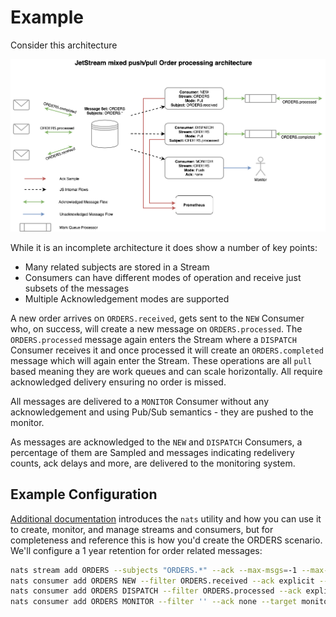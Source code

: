 # Example

Consider this architecture

![Orders](<../../.gitbook/assets/streams-and-consumers-75p (1).png>)

While it is an incomplete architecture it does show a number of key points:

* Many related subjects are stored in a Stream
* Consumers can have different modes of operation and receive just subsets of the messages
* Multiple Acknowledgement modes are supported

A new order arrives on `ORDERS.received`, gets sent to the `NEW` Consumer who, on success, will create a new message on `ORDERS.processed`. The `ORDERS.processed` message again enters the Stream where a `DISPATCH` Consumer receives it and once processed it will create an `ORDERS.completed` message which will again enter the Stream. These operations are all `pull` based meaning they are work queues and can scale horizontally. All require acknowledged delivery ensuring no order is missed.

All messages are delivered to a `MONITOR` Consumer without any acknowledgement and using Pub/Sub semantics - they are pushed to the monitor.

As messages are acknowledged to the `NEW` and `DISPATCH` Consumers, a percentage of them are Sampled and messages indicating redelivery counts, ack delays and more, are delivered to the monitoring system.

## Example Configuration

[Additional documentation](/running-a-nats-service/configuration/clustering/jetstream_clustering/administration.md) introduces the `nats` utility and how you can use it to create, monitor, and manage streams and consumers, but for completeness and reference this is how you'd create the ORDERS scenario. We'll configure a 1 year retention for order related messages:

```bash
nats stream add ORDERS --subjects "ORDERS.*" --ack --max-msgs=-1 --max-bytes=-1 --max-age=1y --storage file --retention limits --max-msg-size=-1 --discard=old
nats consumer add ORDERS NEW --filter ORDERS.received --ack explicit --pull --deliver all --max-deliver=-1 --sample 100
nats consumer add ORDERS DISPATCH --filter ORDERS.processed --ack explicit --pull --deliver all --max-deliver=-1 --sample 100
nats consumer add ORDERS MONITOR --filter '' --ack none --target monitor.ORDERS --deliver last --replay instant
```
